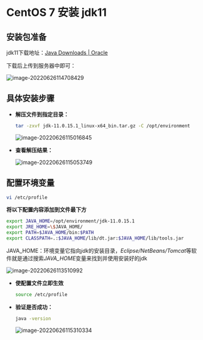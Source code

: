 

# CentOS 7 安装 jdk11

## 安装包准备

jdk11下载地址：[Java Downloads | Oracle](https://www.oracle.com/java/technologies/downloads/#java11)

下载后上传到服务器中即可：

![image-20220626114708429](https://blog.zhaobincode.cn/blogimages/202206261147595.png)

## 具体安装步骤

* **解压文件到指定目录：**

  ```bash
  tar -zxvf jdk-11.0.15.1_linux-x64_bin.tar.gz -C /opt/environment
  ```

  ![image-20220626115016845](https://blog.zhaobincode.cn/blogimages/202206261150875.png)

* **查看解压结果：**

  ![image-20220626115053749](https://blog.zhaobincode.cn/blogimages/202206261150798.png)

## 配置环境变量

```bash
vi /etc/profile
```

**将以下配置内容添加到文件最下方**

```bash
export JAVA_HOME=/opt/environment/jdk-11.0.15.1
export JRE_HOME=\$JAVA_HOME/
export PATH=$JAVA_HOME/bin:$PATH
export CLASSPATH=.:$JAVA_HOME/lib/dt.jar:$JAVA_HOME/lib/tools.jar
```

JAVA_HOME：环境变量它指向*jdk*的安装目录，*Eclipse/NetBeans/Tomcat*等软件就是通过搜索*JAVA_HOME*变量来找到并使用安装好的jdk

![image-20220626113510992](https://blog.zhaobincode.cn/blogimages/202206261135045.png)

* **使配置文件立即生效**

  ```bash
  source /etc/profile
  ```

* **验证是否成功：**

  ```bash
  java -version
  ```

  ![image-20220626115310334](https://blog.zhaobincode.cn/blogimages/202206261153376.png)







